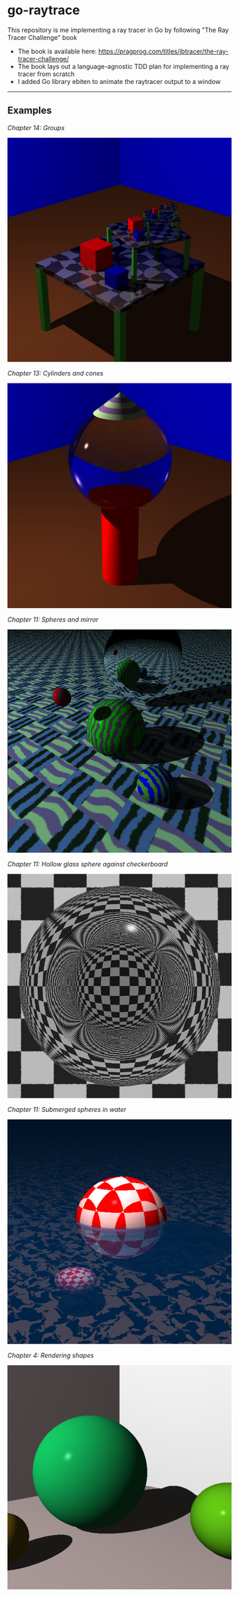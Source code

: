 # go-raytrace 

This repository is me implementing a ray tracer in Go by following "The Ray Tracer Challenge" book
* The book is available here: https://pragprog.com/titles/jbtracer/the-ray-tracer-challenge/
* The book lays out a language-agnostic TDD plan for implementing a ray tracer from scratch
* I added Go library ebiten to animate the raytracer output to a window

---

## Examples

*Chapter 14: Groups*

![Chapter 14 example](renders/group_transforms.png?raw=true "chapter 14 example")

*Chapter 13: Cylinders and cones*

![Chapter 13 example](renders/cone_and_cylinder.png?raw=true "chapter 13 example")

*Chapter 11: Spheres and mirror*

![Chapter 11 example](renders/spheres_mirror.png?raw=true "chapter 11 example")
  
*Chapter 11: Hollow glass sphere against checkerboard*

![Chapter 11 example](renders/hollow_glass_sphere.png?raw=true "chapter 11 example")

*Chapter 11: Submerged spheres in water*

![Chapter 11 example](renders/water.png?raw=true "chapter 11 example")

*Chapter 4: Rendering shapes*

![Chapter 4 example](renders/shapes.png?raw=true "chapter 4 example")


